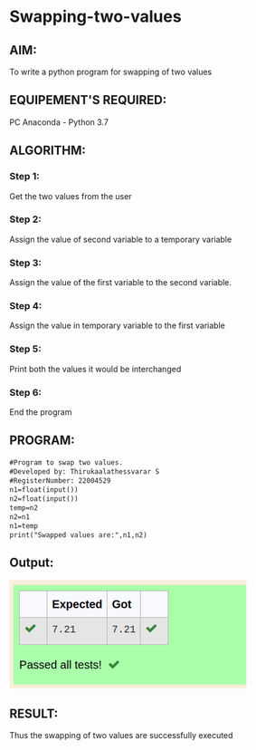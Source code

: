 # Swapping-two-values
## AIM:
To write a python program for swapping of two values
## EQUIPEMENT'S REQUIRED: 
PC
Anaconda - Python 3.7
## ALGORITHM: 
### Step 1:
Get the two values from the user
### Step 2: 
Assign the value of second variable to a temporary variable 
### Step 3: 
Assign the value of the first variable to the second variable.
### Step 4:  
Assign the value in temporary variable to the first variable
### Step 5: 
Print both the values it would be interchanged
### Step 6: 
End the program
## PROGRAM:
```
#Program to swap two values.
#Developed by: Thirukaalathessvarar S
#RegisterNumber: 22004529
n1=float(input())
n2=float(input())
temp=n2
n2=n1
n1=temp
print("Swapped values are:",n1,n2)
```
## Output:
!['output'](/Screenshot%20from%202022-12-24%2014-54-31.png)
## RESULT:
Thus the swapping of two values are successfully executed



